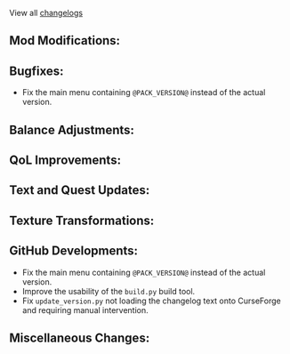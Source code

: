 
View all [changelogs](https://github.com/Divine-Journey-2/Divine-Journey-2/tree/main/changelog)

## Mod Modifications:



## Bugfixes:

- Fix the main menu containing `@PACK_VERSION@` instead of the actual version.

## Balance Adjustments:



## QoL Improvements:



## Text and Quest Updates:



## Texture Transformations:



## GitHub Developments:

- Fix the main menu containing `@PACK_VERSION@` instead of the actual version.
- Improve the usability of the `build.py` build tool.
- Fix `update_version.py` not loading the changelog text onto CurseForge and requiring manual intervention.

## Miscellaneous Changes:
